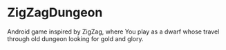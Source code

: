 # ZigZagDungeon
 Android game inspired by ZigZag, where You play as a dwarf whose travel through old dungeon looking for gold and glory.
